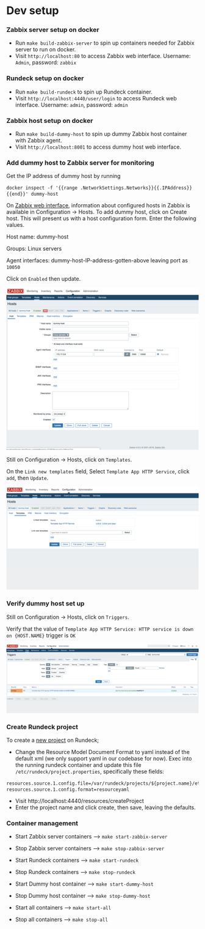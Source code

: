 # Dev setup

### Zabbix server setup on docker
* Run `make build-zabbix-server` to spin up containers needed for Zabbix server to run on docker.
* Visit `http://localhost:80` to access Zabbix web interface. Username: `Admin`, password: `zabbix`

### Rundeck setup on docker
* Run `make build-rundeck` to spin up Rundeck container.
* Visit `http://localhost:4440/user/login` to access Rundeck web interface. Username: `admin`, password: `admin`

### Zabbix host setup on docker
* Run `make build-dummy-host` to spin up dummy Zabbix host container with Zabbix agent.
* Visit `http://localhost:8001` to access dummy host web interface.

### Add dummy host to Zabbix server for monitoring
Get the IP address of dummy host by running
```
docker inspect -f '{{range .NetworkSettings.Networks}}{{.IPAddress}}{{end}}' dummy-host
```

On [Zabbix web interface](http://localhost:80), information about configured hosts in Zabbix is available in Configuration → Hosts.
To add dummy host, click on Create host. This will present us with a host configuration form. Enter the following values.

Host name: dummy-host

Groups: Linux servers

Agent interfaces: dummy-host-IP-address-gotten-above leaving port as `10050`

Click on `Enabled` then update.

![Photo of Zabbix Host Page](assets/zabbix-host-page.png)

Still on Configuration → Hosts, click on `Templates`.

On the `Link new templates` field, Select `Template App HTTP Service`, click `add`, then `Update`.

![Photo of Zabbix Host Template Page](assets/zabbix-host-template.png)

### Verify dummy host set up
Still on Configuration → Hosts, click on `Triggers`.

Verify that the value of `Template App HTTP Service: HTTP service is down on {HOST.NAME}` trigger is `OK`

![Photo of Zabbix Host Trigger Page](assets/zabbix-trigger-page.png)

### Create Rundeck project
To create a [new project](https://docs.rundeck.com/docs/administration/projects/create-new-project.html) on Rundeck;
* Change the Resource Model Document Format to yaml instead of the default xml (we only support yaml in our codebase for now). Exec into the running rundeck container and update this file `/etc/rundeck/project.properties`, specifically these fields:
```
resources.source.1.config.file=/var/rundeck/projects/${project.name}/etc/resources.yaml
resources.source.1.config.format=resourceyaml
```
* Visit http://localhost:4440/resources/createProject
* Enter the project name and click create, then save, leaving the defaults.

### Container management
* Start Zabbix server containers -->  `make start-zabbix-server`
* Stop Zabbix server containers --> `make stop-zabbix-server`

* Start Rundeck containers --> `make start-rundeck`
* Stop Rundeck containers --> `make stop-rundeck`

* Start Dummy host container --> `make start-dummy-host`
* Stop Dummy host container --> `make stop-dummy-host`

* Start all containers --> `make start-all`
* Stop all containers --> `make stop-all`
